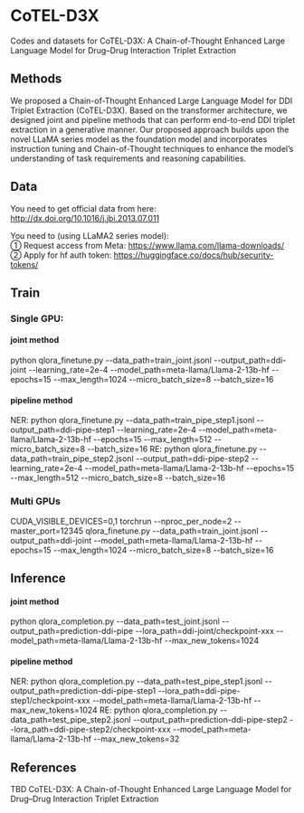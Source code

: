# CoTEL-D3X
Codes and datasets for CoTEL-D3X: A Chain-of-Thought Enhanced Large Language Model for Drug–Drug Interaction Triplet Extraction

## Methods
We proposed a Chain-of-Thought Enhanced Large Language Model for DDI Triplet Extraction (CoTEL-D3X). Based on the transformer architecture, we designed joint and pipeline methods that can perform end-to-end DDI triplet extraction in a generative manner. Our proposed approach builds upon the novel LLaMA series model as the foundation model and incorporates instruction tuning and Chain-of-Thought techniques to enhance the model’s understanding of task requirements and reasoning capabilities.

## Data
You need to get official data from here:
http://dx.doi.org/10.1016/j.jbi.2013.07.011

You need to (using LLaMA2 series model):   
① Request access from Meta:
https://www.llama.com/llama-downloads/   
② Apply for hf auth token:
https://huggingface.co/docs/hub/security-tokens/   

## Train
### Single GPU:

#### joint method
  python qlora_finetune.py --data_path=train_joint.jsonl --output_path=ddi-joint --learning_rate=2e-4 --model_path=meta-llama/Llama-2-13b-hf --epochs=15 --max_length=1024 --micro_batch_size=8 --batch_size=16

#### pipeline method
  NER: 
  python qlora_finetune.py --data_path=train_pipe_step1.jsonl --output_path=ddi-pipe-step1 --learning_rate=2e-4 --model_path=meta-llama/Llama-2-13b-hf --epochs=15 --max_length=512 --micro_batch_size=8 --batch_size=16
  RE: 
  python qlora_finetune.py --data_path=train_pipe_step2.jsonl --output_path=ddi-pipe-step2 --learning_rate=2e-4 --model_path=meta-llama/Llama-2-13b-hf --epochs=15 --max_length=512 --micro_batch_size=8 --batch_size=16
  
### Multi GPUs
  CUDA_VISIBLE_DEVICES=0,1 torchrun --nproc_per_node=2 --master_port=12345 qlora_finetune.py --data_path=train_joint.jsonl --output_path=ddi-joint --model_path=meta-llama/Llama-2-13b-hf --epochs=15 --max_length=1024 --micro_batch_size=8 --batch_size=16

## Inference

#### joint method
  python qlora_completion.py --data_path=test_joint.jsonl --output_path=prediction-ddi-pipe --lora_path=ddi-joint/checkpoint-xxx --model_path=meta-llama/Llama-2-13b-hf --max_new_tokens=1024

#### pipeline method
  NER: 
  python qlora_completion.py --data_path=test_pipe_step1.jsonl --output_path=prediction-ddi-pipe-step1 --lora_path=ddi-pipe-step1/checkpoint-xxx --model_path=meta-llama/Llama-2-13b-hf --max_new_tokens=1024
  RE: 
  python qlora_completion.py --data_path=test_pipe_step2.jsonl --output_path=prediction-ddi-pipe-step2 --lora_path=ddi-pipe-step2/checkpoint-xxx --model_path=meta-llama/Llama-2-13b-hf --max_new_tokens=32

## References
TBD
CoTEL-D3X: A Chain-of-Thought Enhanced Large Language Model for Drug–Drug Interaction Triplet Extraction   

